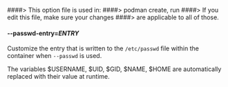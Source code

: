 ####> This option file is used in:
####>   podman create, run
####> If you edit this file, make sure your changes
####> are applicable to all of those.
#### **--passwd-entry**=*ENTRY*

Customize the entry that is written to the `/etc/passwd` file within the container when `--passwd` is used.

The variables $USERNAME, $UID, $GID, $NAME, $HOME are automatically replaced with their value at runtime.
